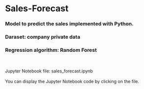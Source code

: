 # Sales-Forecast

### Model to predict the sales implemented with Python.
### Daraset: company private data
### Regression algorithm: Random Forest
<br/>
<br/>
Jupyter Notebook file: sales_forecast.ipynb
<br/>
<br/>
You can display the Jupyter Notebook code by clicking on the file.
